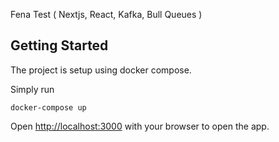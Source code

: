Fena Test ( Nextjs, React, Kafka, Bull Queues )

## Getting Started

The project is setup using docker compose.

Simply run 

```
docker-compose up
```

Open [http://localhost:3000](http://localhost:3000) with your browser to open the app.
